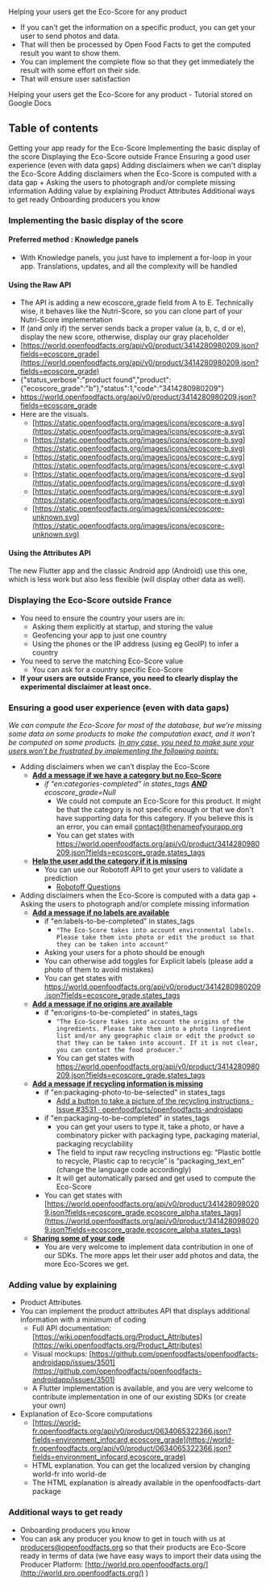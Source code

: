 Helping your users get the Eco-Score for any product

- If you can't get the information on a specific product, you can get your user to send photos and data.
- That will then be processed by Open Food Facts to get the computed result you want to show them.
- You can implement the complete flow so that they get immediately the result with some effort on their side.
- That will ensure user satisfaction
    
Helping your users get the Eco-Score for any product - Tutorial stored on Google Docs

## Table of contents

Getting your app ready for the Eco-Score
Implementing the basic display of the score
Displaying the Eco-Score outside France
Ensuring a good user experience (even with data gaps)
Adding disclaimers when we can't display the Eco-Score
Adding disclaimers when the Eco-Score is computed with a data gap + Asking the users to photograph and/or complete missing information
Adding value by explaining
Product Attributes
Additional ways to get ready
Onboarding producers you know

### Implementing the basic display of the score

#### Preferred method : Knowledge panels
* With Knowledge panels, you just have to implement a for-loop in your app. Translations, updates, and all the complexity will be handled 


#### Using the Raw API
* The API is adding a new ecoscore_grade field from A to E. Technically wise, it behaves like the Nutri-Score, so you can clone part of your Nutri-Score implementation 
* If (and only if) the server sends back a proper value (a, b, c, d or e), display the new score, otherwise, display our gray placeholder
* [https://world.openfoodfacts.org/api/v0/product/3414280980209.json?fields=ecoscore_grade](https://world.openfoodfacts.org/api/v0/product/3414280980209.json?fields=ecoscore_grade)
* {"status_verbose":"product found","product":{"ecoscore_grade":"b"},"status":1,"code":"3414280980209"}
* https://world.openfoodfacts.org/api/v0/product/3414280980209.json?fields=ecoscore_grade
* Here are the visuals.
    * [https://static.openfoodfacts.org/images/icons/ecoscore-a.svg](https://static.openfoodfacts.org/images/icons/ecoscore-a.svg)
    * [https://static.openfoodfacts.org/images/icons/ecoscore-b.svg](https://static.openfoodfacts.org/images/icons/ecoscore-b.svg)
    * [https://static.openfoodfacts.org/images/icons/ecoscore-c.svg](https://static.openfoodfacts.org/images/icons/ecoscore-c.svg)
    * [https://static.openfoodfacts.org/images/icons/ecoscore-d.svg](https://static.openfoodfacts.org/images/icons/ecoscore-d.svg)
    * [https://static.openfoodfacts.org/images/icons/ecoscore-e.svg](https://static.openfoodfacts.org/images/icons/ecoscore-e.svg)
    * [https://static.openfoodfacts.org/images/icons/ecoscore-unknown.svg](https://static.openfoodfacts.org/images/icons/ecoscore-unknown.svg) 


#### Using the Attributes API

The new Flutter app and the classic Android app (Android) use this one, which is less work but also less flexible (will display other data as well).


### Displaying the Eco-Score outside France
* You need to ensure the country your users are in:
    * Asking them explicitly at startup, and storing the value
    * Geofencing your app to just one country
    * Using the phones or the IP address (using eg GeoIP) to infer a country
* You need to serve the matching Eco-Score value
    * You can ask for a country specific Eco-Score
* **If your users are outside France, you need to clearly display the experimental disclaimer at least once.**


### Ensuring a good user experience (even with data gaps)

_We can compute the Eco-Score for most of the database, but we’re missing some data on some products to make the computation exact, and it won’t be computed on some products. <span style="text-decoration:underline;">In any case, you need to make sure your users won’t be frustrated by implementing the following points:</span>_

* Adding disclaimers when we can’t display the Eco-Score
    * **<span style="text-decoration:underline;">Add a message if we have a category but no Eco-Score</span>**
        * _if “en:categories-completed” _in states_tags_ **<span style="text-decoration:underline;">AND</span>** ecoscore_grade=Null_
            * We could not compute an Eco-Score for this product. It might be that the category is not specific enough or that we don't have supporting data for this category. If you believe this is an error, you can email [contact@thenameofyourapp.org](mailto:contact@thenameofyourapp.org)
            * You can get states with [https://world.openfoodfacts.org/api/v0/product/3414280980209.json?fields=ecoscore_grade,states_tags ](https://world.openfoodfacts.org/api/v0/product/3414280980209.json?fields=ecoscore_grade,states_tags)
    * **<span style="text-decoration:underline;">Help the user add the category if it is missing</span>**
        * You can use our Robotoff API to get your users to validate a prediction
            * [Robotoff Questions](https://docs.google.com/document/d/1IoDy0toQrrqtWHvDYp2rEVw84Yq1J0x2pt-0RGTm7h0/edit)
* Adding disclaimers when the Eco-Score is computed with a data gap + Asking the users to photograph and/or complete missing information
    * **<span style="text-decoration:underline;">Add a message if no labels are available</span>**
        * if "en:labels-to-be-completed" in states_tags
            * `"The Eco-Score takes into account environmental labels. Please take them into photo or edit the product so that they can be taken into account"`
        * Asking your users for a photo should be enough
        * You can otherwise add toggles for Explicit labels (please add a photo of them to avoid mistakes)
        * You can get states with [https://world.openfoodfacts.org/api/v0/product/3414280980209.json?fields=ecoscore_grade,states_tags ](https://world.openfoodfacts.org/api/v0/product/3414280980209.json?fields=ecoscore_grade,states_tags)
    * **<span style="text-decoration:underline;">Add a message if no origins are available</span>**
        * if "en:origins-to-be-completed" in states_tags
            * `"The Eco-Score takes into account the origins of the ingredients. Please take them into a photo (ingredient list and/or any geographic claim or edit the product so that they can be taken into account. If it is not clear, you can contact the food producer."`
            * You can get states with [https://world.openfoodfacts.org/api/v0/product/3414280980209.json?fields=ecoscore_grade,states_tags ](https://world.openfoodfacts.org/api/v0/product/3414280980209.json?fields=ecoscore_grade,states_tags)
    * **<span style="text-decoration:underline;">Add a message if recycling information is missing</span>**
        * if "en:packaging-photo-to-be-selected" in states_tags
            * [Add a button to take a picture of the recycling instructions · Issue #3531 · openfoodfacts/openfoodfacts-androidapp](https://github.com/openfoodfacts/openfoodfacts-androidapp/issues/3531) 
        * if "en:packaging-to-be-completed" in states_tags
            * you can get your users to type it, take a photo, or have a combinatory picker with packaging type, packaging material, packaging recyclability
            * The field to input raw recycling instructions eg: “Plastic bottle to recycle, Plastic cap to recycle” is “packaging_text_en” (change the language code accordingly)
            * It will get automatically parsed and get used to compute the Eco-Score
        * You can get states with [https://world.openfoodfacts.org/api/v0/product/3414280980209.json?fields=ecoscore_grade,ecoscore_alpha,states_tags](https://world.openfoodfacts.org/api/v0/product/3414280980209.json?fields=ecoscore_grade,ecoscore_alpha,states_tags) 
    * **<span style="text-decoration:underline;">Sharing some of your code</span>**
        * You are very welcome to implement data contribution in one of our SDKs. The more apps let their user add photos and data, the more Eco-Scores we get.


### Adding value by explaining

* Product Attributes
* You can implement the product attributes API that displays additional information with a minimum of coding
    * Full API documentation: [https://wiki.openfoodfacts.org/Product_Attributes](https://wiki.openfoodfacts.org/Product_Attributes)
    * Visual mockups: [https://github.com/openfoodfacts/openfoodfacts-androidapp/issues/3501](https://github.com/openfoodfacts/openfoodfacts-androidapp/issues/3501) 
    * A Flutter implementation is available, and you are very welcome to contribute implementation in one of our existing SDKs (or create your own)
* Explanation of Eco-Score computations
    * [https://world-fr.openfoodfacts.org/api/v0/product/0634065322366.json?fields=environment_infocard,ecoscore_grade](https://world-fr.openfoodfacts.org/api/v0/product/0634065322366.json?fields=environment_infocard,ecoscore_grade) 
    * HTML explanation. You can get the localized version by changing world-fr into world-de
    * The HTML explanation is already available in the openfoodfacts-dart package

### Additional ways to get ready

* Onboarding producers you know
* You can ask any producer you know to get in touch with us at [producers@openfoodfacts.org](mailto:producers@openfoodfacts.org) so that their products are Eco-Score ready in terms of data (we have easy ways to import their data using the Producer Platform: [http://world.pro.openfoodfacts.org/](http://world.pro.openfoodfacts.org/) )
